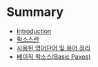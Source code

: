 # Summary

* [Introduction](README.md)
* [팍소스란](chapter1.md)
* [사용된 영어단어 및 용어 정리](ac15-c758-c5d0-c0ac-c6a9-b41c-c601-c5b4-b2e8-c5b4-bc0f-d574-c124.md)
* [베이직 팍소스\(Basic Paxos\)](bca0-c774-c9c1-d30d-c18c-c2a428-basic-paxos.md)

